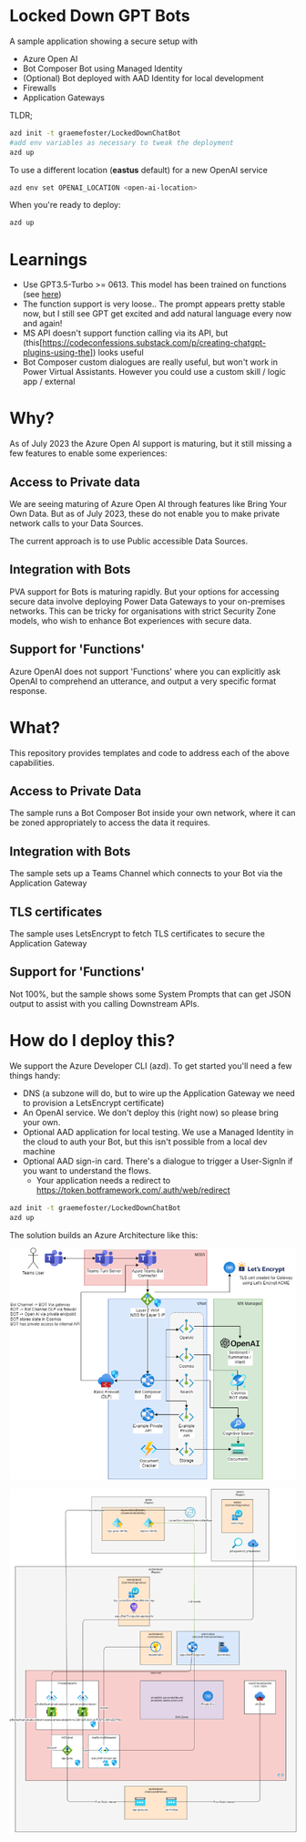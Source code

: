 # Locked Down GPT Bots

A sample application showing a secure setup with

- Azure Open AI 
- Bot Composer Bot using Managed Identity
- (Optional) Bot deployed with AAD Identity for local development
- Firewalls
- Application Gateways

TLDR;
```bash
azd init -t graemefoster/LockedDownChatBot
#add env variables as necessary to tweak the deployment
azd up
```

To use a different location (**eastus** default) for a new OpenAI service
```bash
azd env set OPENAI_LOCATION <open-ai-location>
```

When you're ready to deploy:
```bash
azd up
```

# Learnings

- Use GPT3.5-Turbo >= 0613. This model has been trained on functions (see [here](https://platform.openai.com/docs/guides/gpt/function-calling))
- The function support is very loose.. The prompt appears pretty stable now, but I still see GPT get excited and add natural language every now and again!
- MS API doesn't support function calling via its API, but (this[https://codeconfessions.substack.com/p/creating-chatgpt-plugins-using-the]) looks useful 
- Bot Composer custom dialogues are really useful, but won't work in Power Virtual Assistants. However you could use a custom skill / logic app / external 

# Why?

As of July 2023 the Azure Open AI support is maturing, but it still missing a few features to enable some experiences:

## Access to Private data

We are seeing maturing of Azure Open AI through features like Bring Your Own Data. But as of July 2023, these do not enable you to make private network calls to your Data Sources. 

The current approach is to use Public accessible Data Sources.

## Integration with Bots

PVA support for Bots is maturing rapidly. But your options for accessing secure data involve deploying Power Data Gateways to your on-premises networks. This can be tricky for organisations with strict Security Zone models, who wish to enhance Bot experiences with secure data.

## Support for 'Functions'

Azure OpenAI does not support 'Functions' where you can explicitly ask OpenAI to comprehend an utterance, and output a very specific format response.

# What?

This repository provides templates and code to address each of the above capabilities.

## Access to Private Data

The sample runs a Bot Composer Bot inside your own network, where it can be zoned appropriately to access the data it requires.

## Integration with Bots

The sample sets up a Teams Channel which connects to your Bot via the Application Gateway

## TLS certificates

The sample uses LetsEncrypt to fetch TLS certificates to secure the Application Gateway

## Support for 'Functions'

Not 100%, but the sample shows some System Prompts that can get JSON output to assist with you calling Downstream APIs.

# How do I deploy this?

We support the Azure Developer CLI (azd). To get started you'll need a few things handy:

- DNS (a subzone will do, but to wire up the Application Gateway we need to provision a LetsEncrypt certificate)
- An OpenAI service. We don't deploy this (right now) so please bring your own.
- Optional AAD application for local testing. We use a Managed Identity in the cloud to auth your Bot, but this isn't possible from a local dev machine
- Optional AAD sign-in card. There's a dialogue to trigger a User-SignIn if you want to understand the flows.
  - Your application needs a redirect to https://token.botframework.com/.auth/web/redirect 

```bash
azd init -t graemefoster/LockedDownChatBot
azd up
```

The solution builds an Azure Architecture like this:

![Logical](./artifacts/Architecture.png "Simple view")

![Azure Resources](./artifacts/sample-azure-resources.png "Generated view")
